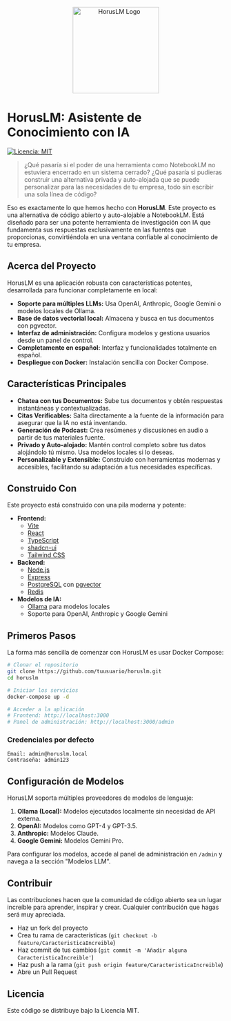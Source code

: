 <p align="center">
  <img src="public/logo.png" alt="HorusLM Logo" width="200"/>
</p>

# HorusLM: Asistente de Conocimiento con IA

[![Licencia: MIT](https://img.shields.io/badge/Licencia-MIT-yellow.svg)](https://opensource.org/licenses/MIT)

> ¿Qué pasaría si el poder de una herramienta como NotebookLM no estuviera encerrado en un sistema cerrado? ¿Qué pasaría si pudieras construir una alternativa privada y auto-alojada que se puede personalizar para las necesidades de tu empresa, todo sin escribir una sola línea de código?

Eso es exactamente lo que hemos hecho con **HorusLM**. Este proyecto es una alternativa de código abierto y auto-alojable a NotebookLM. Está diseñado para ser una potente herramienta de investigación con IA que fundamenta sus respuestas exclusivamente en las fuentes que proporcionas, convirtiéndola en una ventana confiable al conocimiento de tu empresa.

## Acerca del Proyecto

HorusLM es una aplicación robusta con características potentes, desarrollada para funcionar completamente en local:

* **Soporte para múltiples LLMs:** Usa OpenAI, Anthropic, Google Gemini o modelos locales de Ollama.
* **Base de datos vectorial local:** Almacena y busca en tus documentos con pgvector.
* **Interfaz de administración:** Configura modelos y gestiona usuarios desde un panel de control.
* **Completamente en español:** Interfaz y funcionalidades totalmente en español.
* **Despliegue con Docker:** Instalación sencilla con Docker Compose.

## Características Principales

* **Chatea con tus Documentos:** Sube tus documentos y obtén respuestas instantáneas y contextualizadas.
* **Citas Verificables:** Salta directamente a la fuente de la información para asegurar que la IA no está inventando.
* **Generación de Podcast:** Crea resúmenes y discusiones en audio a partir de tus materiales fuente.
* **Privado y Auto-alojado:** Mantén control completo sobre tus datos alojándolo tú mismo. Usa modelos locales si lo deseas.
* **Personalizable y Extensible:** Construido con herramientas modernas y accesibles, facilitando su adaptación a tus necesidades específicas.

## Construido Con

Este proyecto está construido con una pila moderna y potente:
* **Frontend:** 
    * [Vite](https://vitejs.dev/)
    * [React](https://react.dev/)
    * [TypeScript](https://www.typescriptlang.org/)
    * [shadcn-ui](https://ui.shadcn.com/)
    * [Tailwind CSS](https://tailwindcss.com/)
* **Backend:**
    * [Node.js](https://nodejs.org/)
    * [Express](https://expressjs.com/)
    * [PostgreSQL](https://www.postgresql.org/) con [pgvector](https://github.com/pgvector/pgvector)
    * [Redis](https://redis.io/)
* **Modelos de IA:**
    * [Ollama](https://ollama.ai/) para modelos locales
    * Soporte para OpenAI, Anthropic y Google Gemini

## Primeros Pasos

La forma más sencilla de comenzar con HorusLM es usar Docker Compose:

```bash
# Clonar el repositorio
git clone https://github.com/tuusuario/horuslm.git
cd horuslm

# Iniciar los servicios
docker-compose up -d

# Acceder a la aplicación
# Frontend: http://localhost:3000
# Panel de administración: http://localhost:3000/admin
```

### Credenciales por defecto

```
Email: admin@horuslm.local
Contraseña: admin123
```

## Configuración de Modelos

HorusLM soporta múltiples proveedores de modelos de lenguaje:

1. **Ollama (Local):** Modelos ejecutados localmente sin necesidad de API externa.
2. **OpenAI:** Modelos como GPT-4 y GPT-3.5.
3. **Anthropic:** Modelos Claude.
4. **Google Gemini:** Modelos Gemini Pro.

Para configurar los modelos, accede al panel de administración en `/admin` y navega a la sección "Modelos LLM".

## Contribuir

Las contribuciones hacen que la comunidad de código abierto sea un lugar increíble para aprender, inspirar y crear. Cualquier contribución que hagas será muy apreciada.

- Haz un fork del proyecto
- Crea tu rama de características (`git checkout -b feature/CaracteristicaIncreible`)
- Haz commit de tus cambios (`git commit -m 'Añadir alguna CaracteristicaIncreible'`)
- Haz push a la rama (`git push origin feature/CaracteristicaIncreible`)
- Abre un Pull Request

## Licencia

Este código se distribuye bajo la Licencia MIT.